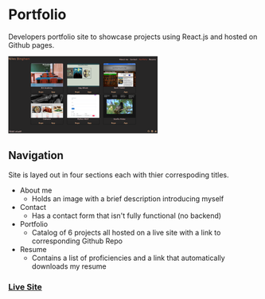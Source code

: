 # Portfolio

Developers portfolio site to showcase projects using React.js and hosted on Github pages.

<img src="./imgs/screen_shot.png">

## Navigation

Site is layed out in four sections each with thier correspoding titles.

- About me
  - Holds an image with a brief description introducing myself
- Contact
  - Has a contact form that isn't fully functional (no backend)
- Portfolio
  - Catalog of 6 projects all hosted on a live site with a link to corresponding Github Repo
- Resume
  - Contains a list of proficiencies and a link that automatically downloads my resume

### [Live Site](https://niles87.github.io/psychic-octo-port)
